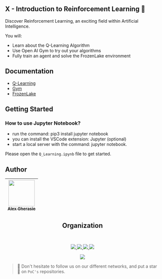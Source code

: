 ## X - Introduction to Reinforcement Learning 📱

Discover Reinforcement Learning, an exciting field within Artificial Intelligence.

You will:
- Learn about the Q-Learning Algorithm
- Use Open AI Gym to try out your algorithms
- Fully train an agent and solve the FrozenLake environment

## Documentation

- [Q-Learning](https://en.wikipedia.org/wiki/Q-learning)
- [Gym](https://www.gymlibrary.ml/)
- [FrozenLake](https://www.gymlibrary.ml/environments/toy_text/frozen_lake/)

## Getting Started

### How to use Jupyter Notebook?
- run the command: pip3 install jupyter notebook
- you can install the VSCode extension: Jupyter (optional)
- start a local server with the command: jupyter notebook.

Please open the `Q_Learning.ipynb` file to get started.

## Author

| [<img src="https://github.com/agherasie.png?size=85" width=85><br><sub>Alex Gherasie</sub>](https://github.com/agherasie) |
| :-----------------------------------------------------------------------------------------------------------------------: |

<h2 align=center>
Organization
</h2>
<br/>
<p align='center'>
    <a href="https://www.linkedin.com/company/pocinnovation/mycompany/">
        <img src="https://img.shields.io/badge/LinkedIn-0077B5?style=for-the-badge&logo=linkedin&logoColor=white">
    </a>
    <a href="https://www.instagram.com/pocinnovation/">
        <img src="https://img.shields.io/badge/Instagram-E4405F?style=for-the-badge&logo=instagram&logoColor=white">
    </a>
    <a href="https://twitter.com/PoCInnovation">
        <img src="https://img.shields.io/badge/Twitter-1DA1F2?style=for-the-badge&logo=twitter&logoColor=white">
    </a>
    <a href="https://discord.com/invite/Yqq2ADGDS7">
        <img src="https://img.shields.io/badge/Discord-7289DA?style=for-the-badge&logo=discord&logoColor=white">
    </a>
</p>
<p align=center>
    <a href="https://www.poc-innovation.fr/">
        <img src="https://img.shields.io/badge/WebSite-1a2b6d?style=for-the-badge&logo=GitHub Sponsors&logoColor=white">
    </a>
</p>

> :rocket: Don't hesitate to follow us on our different networks, and put a star 🌟 on `PoC's` repositories.
